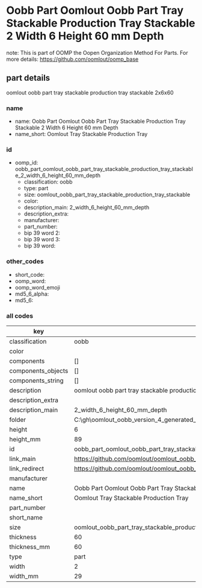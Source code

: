 # Oobb Part Oomlout Oobb Part Tray Stackable Production Tray Stackable 2 Width 6 Height 60 mm Depth  

note: This is part of OOMP the Oopen Organization Method For Parts. For more details: https://github.com/oomlout/oomp_base

##  part details
  



oomlout oobb part tray stackable production tray stackable 2x6x60



### name
* name: Oobb Part Oomlout Oobb Part Tray Stackable Production Tray Stackable 2 Width 6 Height 60 mm Depth
* name_short: Oomlout Tray Stackable Production Tray
### id
* oomp_id: oobb_part_oomlout_oobb_part_tray_stackable_production_tray_stackable_2_width_6_height_60_mm_depth
  * classification: oobb
  * type: part
  * size: oomlout_oobb_part_tray_stackable_production_tray_stackable
  * color: 
  * description_main: 2_width_6_height_60_mm_depth
  * description_extra: 
  * manufacturer: 
  * part_number: 
  * bip 39 word 2: 
  * bip 39 word 3: 
  * bip 39 word: 

### other_codes
* short_code: 
* oomp_word: 
* oomp_word_emoji 
* md5_6_alpha: 
* md5_6: 









### all codes 
| key | value |  
| --- | --- |  
| classification | oobb |  
| color |  |  
| components | [] |  
| components_objects | [] |  
| components_string | [] |  
| description | oomlout oobb part tray stackable production tray stackable 2x6x60 |  
| description_extra |  |  
| description_main | 2_width_6_height_60_mm_depth |  
| folder | C:\gh\oomlout_oobb_version_4_generated_parts\parts\oobb_part_oomlout_oobb_part_tray_stackable_production_tray_stackable_2_width_6_height_60_mm_depth |  
| height | 6 |  
| height_mm | 89 |  
| id | oobb_part_oomlout_oobb_part_tray_stackable_production_tray_stackable_2_width_6_height_60_mm_depth |  
| link_main | https://github.com/oomlout/oomlout_oobb_version_4_generated_parts/tree/main/navigation_oomp/oobb/part/oomlout_oobb_part_tray_stackable_production_tray_stackable/2_width_6_height_60_mm_depth/part |  
| link_redirect | https://github.com/oomlout/oomlout_oobb_version_4_generated_parts/tree/main/parts/oobb_oomlout_oobb_part_tray_stackable_production_tray_stackable_02_06_60 |  
| manufacturer |  |  
| name | Oobb Part Oomlout Oobb Part Tray Stackable Production Tray Stackable 2 Width 6 Height 60 mm Depth |  
| name_short | Oomlout Tray Stackable Production Tray |  
| part_number |  |  
| short_name |  |  
| size | oomlout_oobb_part_tray_stackable_production_tray_stackable |  
| thickness | 60 |  
| thickness_mm | 60 |  
| type | part |  
| width | 2 |  
| width_mm | 29 |  
